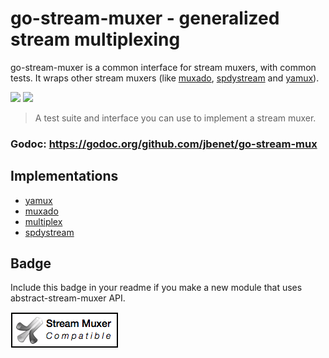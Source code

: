 # go-stream-muxer - generalized stream multiplexing


go-stream-muxer is a common interface for stream muxers, with common tests. It wraps other stream muxers (like [muxado](https://github.com/inconshreveable/muxado), [spdystream](https://github.com/docker/spdystream) and [yamux](https://github.com/hashicorp/yamux)).

[![](https://img.shields.io/badge/made%20by-Protocol%20Labs-blue.svg?style=flat-square)](http://ipn.io) [![](https://img.shields.io/badge/freenode-%23ipfs-blue.svg?style=flat-square)](http://webchat.freenode.net/?channels=%23ipfs)

> A test suite and interface you can use to implement a stream muxer.

### Godoc: https://godoc.org/github.com/jbenet/go-stream-mux

## Implementations

* [yamux](yamux)
* [muxado](muxado)
* [multiplex](multiplex)
* [spdystream](spdystream)

## Badge

Include this badge in your readme if you make a new module that uses abstract-stream-muxer API.

![](/img/badge.png)
